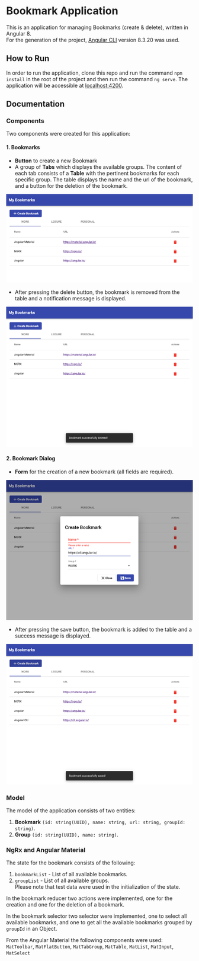 # Bookmark Application
This is an application for managing Bookmarks (create & delete), written in Angular 8.  
For the generation of the project, [Angular CLI](https://github.com/angular/angular-cli) version 8.3.20 was used.


## How to Run
In order to run the application, clone this repo and run the command ```npm install``` in the root of the project and then run the command ```ng serve```. The application will be accessible at [localhost:4200](http://localhost:4200).

## Documentation

### Components
Two components were created for this application:

#### 1. Bookmarks
* **Button** to create a new Bookmark
* A group of **Tabs** which displays the available groups. The content of each tab consists of a **Table** with the pertinent bookmarks for each specific group. The table displays the name and the url of the bookmark, and a button for the deletion of the bookmark.  

![Bookmark Component](https://github.com/ioarampatzis/bookmarks-app/blob/master/screenshots/Screenshot_1.png?raw=true)	

* After pressing the delete button, the bookmark is removed from the table and a notification message is displayed.

![Bookmark Component Deletion](https://github.com/ioarampatzis/bookmarks-app/blob/master/screenshots/Screenshot_4.png?raw=true)	

#### 2. Bookmark Dialog
* **Form** for the creation of a new bookmark (all fields are required).  

![Bookmark Dialog Component](https://github.com/ioarampatzis/bookmarks-app/blob/master/screenshots/Screenshot_2.png?raw=true)


* After pressing the save button, the bookmark is added to the table and a success message is displayed.

![Bookmark Component Creation](https://github.com/ioarampatzis/bookmarks-app/blob/master/screenshots/Screenshot_3.png?raw=true)	

### Model
The model of the application consists of two entities:   
1. **Bookmark** ```(id: string(UUID), name: string, url: string, groupId: string)```.  
2. **Group** ```(id: string(UUID), name: string)```.

### NgRx and Angular Material 
The state for the bookmark consists of the following:  
1. ```bookmarkList``` - List of all available bookmarks.  
2. ```groupList``` - List of all available groups.  
Please note that test data were used in the initialization of the state.

In the bookmark reducer two actions were implemented, one for the creation and one for the deletion of a bookmark.  
  
In the bookmark selector two selector were implemented, one to select all available bookmarks, and one to get all the available bookmarks grouped by ```groupId``` in an Object.  
  
From the Angular Material the following components were used:   
```MatToolbar```, ```MatFlatButton```, ```MatTabGroup```, ```MatTable```, ```MatList```, ```MatInput```, ```MatSelect```  

